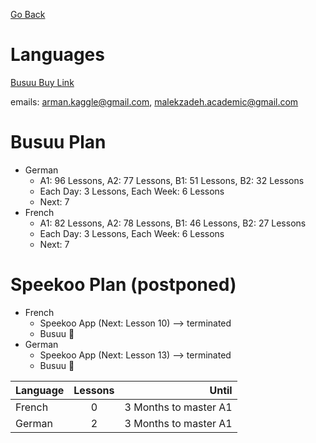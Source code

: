 [Go Back](https://github.com/arm-on/plan/blob/main/README.md)

# Languages

‌[Busuu Buy Link](https://license-market.ir/product/Busuu)

emails: arman.kaggle@gmail.com, malekzadeh.academic@gmail.com



# Busuu Plan
- German
    - A1: 96 Lessons, A2: 77 Lessons, B1: 51 Lessons, B2: 32 Lessons
    - Each Day: 3 Lessons, Each Week: 6 Lessons
    - Next: 7
- French
    - A1: 82 Lessons, A2: 78 Lessons, B1: 46 Lessons, B2: 27 Lessons 
    - Each Day: 3 Lessons, Each Week: 6 Lessons
    - Next: 7
# Speekoo Plan (postponed)
- French
    - Speekoo App (Next: Lesson 10) --> terminated
    - Busuu :hammer:
- German
    - Speekoo App (Next: Lesson 13) --> terminated
    - Busuu :hammer:

| Language   |      Lessons      |  Until |
|----------|:-------------:|------:|
| French |  0 | 3 Months to master A1 |
| German | 2 | 3 Months to master A1 |